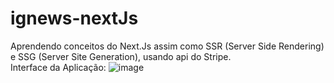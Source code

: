 # ignews-nextJs

Aprendendo conceitos do Next.Js assim como SSR (Server Side Rendering) e SSG (Server Site Generation), usando api do Stripe.
<br>
Interface da Aplicação:
![image](https://user-images.githubusercontent.com/83955839/234745143-d746c98e-1f8a-4d6e-9620-f5701f2bd8a6.png)
